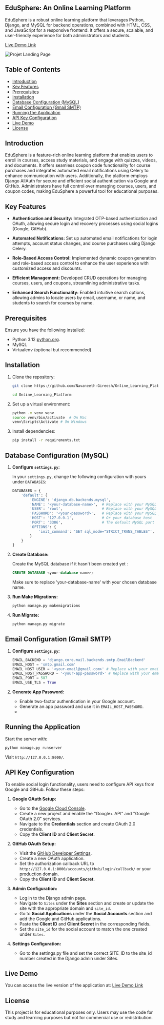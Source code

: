 
## EduSphere: An Online Learning Platform

EduSphere is a robust online learning platform that leverages Python, Django, and MySQL for backend operations, combined with HTML, CSS, and JavaScript for a responsive frontend. It offers a secure, scalable, and user-friendly experience for both administrators and students.



[Live Demo Link](https://navaneethgireesh.pythonanywhere.com/)

![Projet Landing Page](https://github.com/user-attachments/assets/250ff3d8-525e-4bbb-9b72-d6ade2589006)


## Table of Contents

- [Introduction](#introduction)
- [Key Features](#key-features)
- [Prerequisites](#prerequisites)
- [Installation](#installation)
- [Database Configuration (MySQL)](#database-configuration-mysql)
- [Email Configuration (Gmail SMTP)](#email-configuration-gmail-smtp)
- [Running the Application](#running-the-application)
- [API Key Configuration](#api-key-configuration)
- [Live Demo](#live-demo)
- [License](#license)

## Introduction


EduSphere is a feature-rich online learning platform that enables users to enroll in courses, access study materials, and engage with quizzes, videos, and documents. It offers seamless coupon code functionality for course purchases and integrates automated email notifications using Celery to enhance communication with users. Additionally, the platform employs Django AllAuth for secure and efficient social authentication via Google and GitHub. Administrators have full control over managing courses, users, and coupon codes, making EduSphere a powerful tool for educational purposes.
## Key Features

- **Authentication and Security:** Integrated OTP-based authentication and OAuth, allowing secure login and recovery processes using social logins (Google, GitHub).
  
- **Automated Notifications:** Set up automated email notifications for login attempts, account status changes, and course purchases using Django Celery.

- **Role-Based Access Control:** Implemented dynamic coupon generation and role-based access control to enhance the user experience with customized access and discounts.

- **Efficient Management:** Developed CRUD operations for managing courses, users, and coupons, streamlining administrative tasks.

- **Enhanced Search Functionality:** Enabled intuitive search options, allowing admins to locate users by email, username, or name, and students to search for courses by name.

## Prerequisites

Ensure you have the following installed:
- Python 3.12  [python.org](https://www.python.org/downloads/).
- MySQL
- Virtualenv (optional but recommended)

## Installation

1. Clone the repository:

   ```bash
   git clone https://github.com/Navaneeth-Gireesh/Online_Learning_Platform.git

   cd Online_Learning_Platform
   ```

2. Set up a virtual environment:

   ```bash
   python -m venv venv
   source venv/bin/activate  # On Mac
   venv\Scripts\Activate # On Windows
   ```

3. Install dependencies:

   ```bash
   pip install -r requirements.txt
   ```

## Database Configuration (MySQL)

1. **Configure `settings.py`:**

   In your `settings.py`, change the following configuration with yours under `DATABASES`:

   ```python
   DATABASES = {
       'default': {
           'ENGINE': 'django.db.backends.mysql',
           'NAME': '<your-database-name>',  # Replace with your MySQL database name
           'USER': 'root',                  # Replace with your MySQL username
           'PASSWORD': '<your-password>',   # Replace with your MySQL password
           'HOST': '127.0.0.1',             # Or your database host
           'PORT': '3306',                  # The default MySQL port
           'OPTIONS': {
               'init_command': 'SET sql_mode="STRICT_TRANS_TABLES"',
           }
       }
   }
   ```

2. **Create Database:**
   
   Create the MySQL database if it hasn't been created yet :
   ```sql
   CREATE DATABASE <your-database-name>;
   ```
   Make sure to replace 'your-database-name' with your chosen database name.

3. **Run Make Migrations:**

   ```bash
   python manage.py makemigrations 
   ```

4. **Run Migrate:**

   ```bash
   python manage.py migrate
   ```

## Email Configuration (Gmail SMTP)

1. **Configure `settings.py`:**

   ```python
   EMAIL_BACKEND = 'django.core.mail.backends.smtp.EmailBackend'
   EMAIL_HOST = 'smtp.gmail.com'
   EMAIL_HOST_USER = '<your-email@gmail.com>' # Replace with your email
   EMAIL_HOST_PASSWORD = '<your-app-password>' # Replace with your email app password
   EMAIL_PORT = 587
   EMAIL_USE_TLS = True
   ```

2. **Generate App Password:**
   - Enable two-factor authentication in your Google account.
   - Generate an app password and use it in `EMAIL_HOST_PASSWORD`.
   - 
## Running the Application

Start the server with:

```bash
python manage.py runserver
```

Visit `http://127.0.0.1:8000/`.

## API Key Configuration

To enable social login functionality, users need to configure API keys from Google and GitHub. Follow these steps:

1. **Google OAuth Setup:**
   - Go to the [Google Cloud Console](https://console.cloud.google.com/).
   - Create a new project and enable the "Google+ API" and "Google OAuth 2.0" services.
   - Navigate to the **Credentials** section and create OAuth 2.0 credentials.
   - Copy the **Client ID** and **Client Secret**.

2. **GitHub OAuth Setup:**
   - Visit the [GitHub Developer Settings](https://github.com/settings/developers).
   - Create a new OAuth application.
   - Set the authorization callback URL to `http://127.0.0.1:8000/accounts/github/login/callback/` or your production domain.
   - Copy the **Client ID** and **Client Secret**.

3. **Admin Configuration:**
   - Log in to the Django admin page.
   - Navigate to `Sites` under the **Sites** section and create or update the site with the appropriate domain and `site_id`.
   - Go to **Social Applications** under the **Social Accounts** section and add the Google and GitHub applications.
   - Paste the **Client ID** and **Client Secret** in the corresponding fields.
   - Set the `site_id` for the social account to match the one created under `Sites`.
4. **Settings Configuration:**

    - Go to the settings.py file and set the correct SITE_ID to the site_id number created in the Django admin under Sites.

## Live Demo

You can access the live version of the application at:
[Live Demo Link](https://navaneethgireesh.pythonanywhere.com/)

## License

This project is for educational purposes only. Users may use the code for study and learning purposes but not for commercial use or redistribution.
